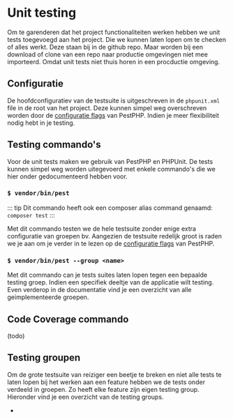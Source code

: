 # Unit testing 

Om te garenderen dat het project functionaliteiten werken hebben we unit tests toegevoegd aan het project. Die we kunnen laten lopen om te checken of alles werkt. 
Deze staan bij in de github repo. Maar worden bij een download of clone van een repo naar productie omgevingen niet mee importeerd. 
Omdat unit tests niet thuis horen in een procductie omgeving. 

## Configuratie

De hoofdconfiguratiev van de testsuite is uitgeschreven in de `phpunit.xml` file in de root van het project. 
Deze kunnen simpel weg overschreven worden door de [configuratie flags](https://pestphp.com/docs/cli-api-reference) van PestPHP. 
Indien je meer flexibiliteit nodig hebt in je testing.

## Testing commando's

Voor de unit tests maken we gebruik van PestPHP en PHPUnit. De tests kunnen simpel weg worden uitegevoerd met enkele commando's die we hier onder gedocumenteerd hebben voor. 

### `$ vendor/bin/pest`

::: tip
Dit commando heeft ook een composer alias command genaamd: `composer test`
:::

Met dit commando testen we de hele testsuite zonder enige extra configuratie van groepen bv.
Aangezien de testsuite redelijk groot is raden we je aan om je verder in te lezen op de [configuratie flags](https://pestphp.com/docs/cli-api-reference) van PestPHP.

### `$ vendor/bin/pest --group <name>`

Met dit commando can je tests suites laten lopen tegen een bepaalde testing groep. 
Indien een specifiek deeltje van de applicatie wilt testing. 
Even verderop in de documentatie vind je een overzicht van alle geimplementeerde groepen.

## Code Coverage commando 

(todo)

## Testing groupen

Om de grote testsuite van reiziger een beetje te breken en niet alle tests te laten lopen bij het werken aan een feature hebben we de tests onder verdeeld in groepen. 
Zo heeft elke feature zijn eigen testing group. Hieronder vind je een overzicht van de testing groups. 

- 